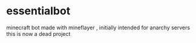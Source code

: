 # essentialbot
minecraft bot made with mineflayer , initially intended for anarchy servers
this is now a dead project
